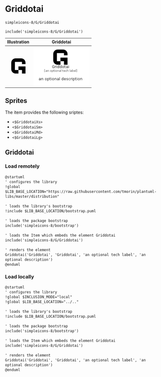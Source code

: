 # Griddotai


```text
simpleicons-8/G/Griddotai
```

```text
include('simpleicons-8/G/Griddotai')
```



| Illustration | Griddotai |
| :---: | :---: |
| ![illustration for Illustration](../../simpleicons-8/G/Griddotai.png) | ![illustration for Griddotai](../../simpleicons-8/G/Griddotai.Local.png) |



## Sprites
The item provides the following sriptes:

- `<$GriddotaiXs>`
- `<$GriddotaiSm>`
- `<$GriddotaiMd>`
- `<$GriddotaiLg>`





## Griddotai

### Load remotely
```plantuml
@startuml
' configures the library
!global $LIB_BASE_LOCATION="https://raw.githubusercontent.com/tmorin/plantuml-libs/master/distribution"

' loads the library's bootstrap
!include $LIB_BASE_LOCATION/bootstrap.puml

' loads the package bootstrap
include('simpleicons-8/bootstrap')

' loads the Item which embeds the element Griddotai
include('simpleicons-8/G/Griddotai')

' renders the element
Griddotai('Griddotai', 'Griddotai', 'an optional tech label', 'an optional description')
@enduml
```

### Load locally
```plantuml
@startuml
' configures the library
!global $INCLUSION_MODE="local"
!global $LIB_BASE_LOCATION="../.."

' loads the library's bootstrap
!include $LIB_BASE_LOCATION/bootstrap.puml

' loads the package bootstrap
include('simpleicons-8/bootstrap')

' loads the Item which embeds the element Griddotai
include('simpleicons-8/G/Griddotai')

' renders the element
Griddotai('Griddotai', 'Griddotai', 'an optional tech label', 'an optional description')
@enduml
```

